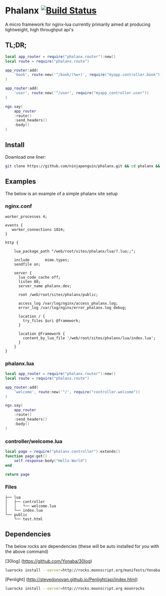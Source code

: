 # Phalanx [![Build Status](https://travis-ci.org/ninjapenguin/phalanx.png?branch=master)](https://travis-ci.org/ninjapenguin/phalanx)

A micro framework for nginx-lua currently primarily aimed at producing lightweight, high throughput api's

## TL;DR;

```Lua
local app_router = require("phalanx.router"):new()
local route = require("phalanx.route")

app_router:add(
	'book', route:new('^/book/(%w+)', require("myapp.controller.book"))
)

app_router:add(
	'user', route:new('^/user', require("myapp.controller.user"))
)

ngx.say(
	app_router
	:route()
	:send_headers()
	:body()
)
```

## Install

Download one liner:

```bash
git clone https://github.com/ninjapenguin/phalanx.git && cd phalanx && luarocks make
````

## Examples

The below is an example of a simple phalanx site setup

### nginx.conf

```nginx
worker_processes 4;

events {
   worker_connections 1024;
}

http {

    lua_package_path "/web/root/sites/phalanx/lua/?.lua;;";

    include       mime.types;
    sendfile on;

    server {
      lua_code_cache off;
      listen 80;
      server_name phalanx.dev;

      root /web/root/sites/phalanx/public;

      access_log /var/log/nginx/access_phalanx.log;
      error_log /var/log/nginx/error_phalanx.log debug;

      location / {
        try_files $uri @framework;
      }

      location @framework {
        content_by_lua_file '/web/root/sites/phalanx/lua/index.lua';
      }
    }
}
```

### phalanx.lua

```lua
local app_router = require("phalanx.router"):new()
local route = require("phalanx.route")

app_router:add(
    'welcome', route:new('^/', require("controller.welcome"))
)

ngx.say(
    app_router
    :route()
    :send_headers()
    :body()
)
```

### controller/welcome.lua

```lua
local page = require("phalanx.controller"):extends()
function page:get()
    self.response:body("Hello World")
end

return page
```

### Files

```
├── lua
│   ├── controller
│   │   └── welcome.lua
│   └── index.lua
└── public
    └── test.html
```

## Dependencies

The below rocks are dependencies (these will be auto installed for you with the above command)

[30log] (https://github.com/Yonaba/30log)
```bash
luarocks install --server=http://rocks.moonscript.org/manifests/Yonaba 30log
```

[Penlight] (http://stevedonovan.github.io/Penlight/api/index.html)
```bash
luarocks install --server=http://rocks.moonscript.org moonrocks
```